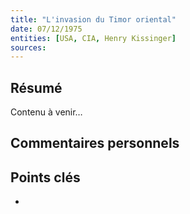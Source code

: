 ```yaml
---
title: "L'invasion du Timor oriental"
date: 07/12/1975
entities: [USA, CIA, Henry Kissinger]
sources:
---
```


## Résumé
Contenu à venir…

## Commentaires personnels

## Points clés
- 
